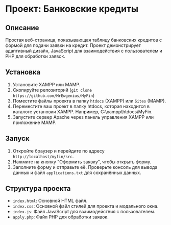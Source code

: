 # Проект: Банковские кредиты
## Описание
Простая веб-страница, показывающая таблицу банковских кредитов с формой для подачи заявки на кредит. Проект демонстрирует адаптивный дизайн, JavaScript для взаимодействия с пользователем и PHP для обработки заявок.

## Установка
1. Установите XAMPP или MAMP.
2. Скопируйте репозиторий (`git clone https://github.com/MrEwgenius/MyFin`)
3. Поместите файлы проекта в папку `htdocs` (XAMPP) или `Sites` (MAMP).
4. Переместите ваш проект в папку htdocs, которая находится в каталоге установки XAMPP. Например, C:\xampp\htdocs\MyFin.
5. Запустите сервер Apache через панель управления XAMPP или приложение MAMP.

## Запуск
1. Откройте браузер и перейдите по адресу `http://localhost/myfin/src`.
2. Нажмите на кнопку "Оформить заявку", чтобы открыть форму.
3. Заполните форму и отправьте её. Проверьте консоль для вывода данных и файл `applications.txt` для сохранённых данных.


## Структура проекта
- `index.html`: Основной HTML файл.
- `index.css`: Основной файл стилей для проекта и модального окна.
- `index.js`: Файл JavaScript для взаимодействия с пользователем.
- `apply.php`: Файл PHP для обработки заявок.
